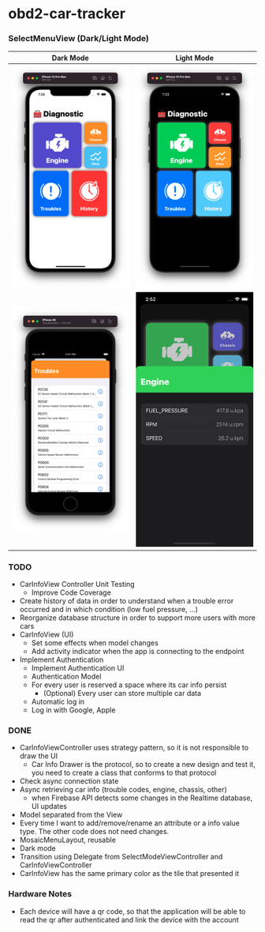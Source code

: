 # obd2-car-tracker

### SelectMenuView (Dark/Light Mode)
| Dark Mode | Light Mode |
| --------- | ---------- |
| <img src="https://github.com/marcomarinodev/obd2-car-tracker/blob/main/screenshots/menuLight.png" width="300"> | <img src="https://github.com/marcomarinodev/obd2-car-tracker/blob/main/screenshots/menuDark.png" width="300"> |
| <img src="https://github.com/marcomarinodev/obd2-car-tracker/blob/main/screenshots/carInfoViewL.png" width="300"> | <img src="https://github.com/marcomarinodev/obd2-car-tracker/blob/main/screenshots/carInfoViewD.png" width="300">

### TODO
- CarInfoView Controller Unit Testing
    - Improve Code Coverage
- Create history of data in order to understand when a trouble error occurred and in which condition (low fuel pressure, ...)
- Reorganize database structure in order to support more users with more cars
- CarInfoView (UI)
     - Set some effects when model changes
     - Add activity indicator when the app is connecting to the endpoint
- Implement Authentication
    - Implement Authentication UI
    - Authentication Model
    - For every user is reserved a space where its car info persist
        - (Optional) Every user can store multiple car data
    - Automatic log in  
    - Log in with Google, Apple

### DONE
- CarInfoViewController uses strategy pattern, so it is not responsible to draw the UI
    - Car Info Drawer is the protocol, so to create a new design and test it, you need to create a class that conforms to that protocol
- Check async connection state
- Async retrieving car info (trouble codes, engine, chassis, other)
    - when Firebase API detects some changes in the Realtime database, UI updates
- Model separated from the View
- Every time I want to add/remove/rename an attribute or a info value type. The other code does not need changes.
- MosaicMenuLayout, reusable
- Dark mode
- Transition using Delegate from SelectModeViewController and CarInfoViewController
- CarInfoView has the same primary color as the tile that presented it

### Hardware Notes
- Each device will have a qr code, so that the application will be able to read the qr after authenticated and link the device with the account
